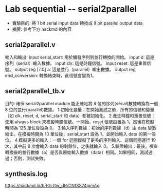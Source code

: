 # Lab sequential -- serial2parallel
* 實驗目的: 將 1 bit serial input data 轉換成 8 bit parallel output data
* 摘要: 參考下方 hackmd 的內容

## serial2parallel.v
輸入和輸出:
input serial_start: 用於觸發序列到並行轉換的開始。
input d: 這是序列（serial）輸入數據。
input clk: 這是時鐘信號。
input reset: 這是重置信號。
output reg [7:0] a: 這是並行（parallel）輸出數據。
output reg end_conversion: 轉換結束時，此信號會變為1。

## serial2parallel_tb.v
目的: 確保 serial2parallel module 能正確地將 8 位的序列(serial)數據轉換為一個 8 位的並行(parallel)數據。
1.初始化變量：在開始測試之前，所有的信號和變量（如 clk, reset, d, serial_start 和 data）都被初始化。
2.產生時鐘和重置信號：使用 always block 來模擬時鐘信號。一開始，reset 信號設置為 1，然後在模擬時間為 125 單位後設為 0。
3.輸入序列數據：初始的序列數據（d）由 data 變數給出。在模擬時間為 10 單位後，serial_start 設為 1，並開始輸入 data 的第一個位。
4.模擬更多的輸入：一個 for 迴圈模擬了更多的序列輸入。這個迴圈運行 19 次，其中前 8 次會輸入 data 的剩餘位，之後就輸入 0。
5.驗證輸出：最後，檢查轉換後的並行數據（a）是否與原始輸入數據（data）相同。如果相同，測試通過；否則，測試失敗。

## synthesis.log
https://hackmd.io/bRGLGw_dRrCN18S74igmAg
